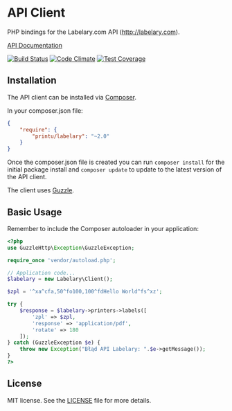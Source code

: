 #  API Client

PHP bindings for the Labelary.com API (http://labelary.com).

[API Documentation](http://labelary.com/service.html#parameters)

[![Build Status](https://travis-ci.org/printu/labelary.svg?branch=master)](https://travis-ci.org/printu/labelary)
[![Code Climate](https://codeclimate.com/github/printu/labelary/badges/gpa.svg)](https://codeclimate.com/github/printu/labelary)
[![Test Coverage](https://codeclimate.com/github/printu/labelary/badges/coverage.svg)](https://codeclimate.com/github/printu/labelary/coverage)

## Installation

The API client can be installed via [Composer](https://github.com/composer/composer).

In your composer.json file:

```json
{
    "require": {
        "printu/labelary": "~2.0"
    }
}
```

Once the composer.json file is created you can run `composer install` for the initial package install and `composer update` to update to the latest version of the API client.

The client uses [Guzzle](http://docs.guzzlephp.org/en/stable/).

## Basic Usage

Remember to include the Composer autoloader in your application:

```php
<?php
use GuzzleHttp\Exception\GuzzleException;

require_once 'vendor/autoload.php';

// Application code...
$labelary = new Labelary\Client();

$zpl = '^xa^cfa,50^fo100,100^fdHello World^fs^xz';

try {
    $response = $labelary->printers->labels([
        'zpl' => $zpl,
        'response' => 'application/pdf',
        'rotate' => 180
    ]);
} catch (GuzzleException $e) {
    throw new Exception("Błąd API Labelary: ".$e->getMessage());
}
?>
```

## License

MIT license. See the [LICENSE](LICENSE) file for more details.